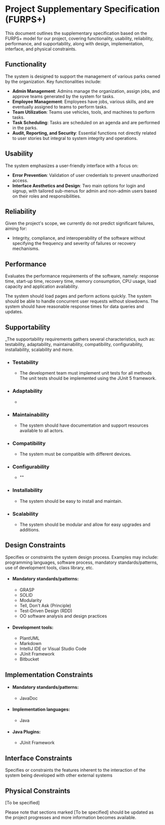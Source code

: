 # Project Supplementary Specification (FURPS+)

This document outlines the supplementary specification based on the FURPS+ model for our project, covering functionality, usability, reliability, performance, and supportability, along with design, implementation, interface, and physical constraints.

## Functionality

The system is designed to support the management of various parks owned by the organization. Key functionalities include:

- **Admin Management**: Admins manage the organization, assign jobs, and approve teams generated by the system for tasks.
- **Employee Management**: Employees have jobs, various skills, and are eventually assigned to teams to perform tasks.
- **Team Utilization**: Teams use vehicles, tools, and machines to perform tasks.
- **Task Scheduling**: Tasks are scheduled on an agenda and are performed in the parks.
- **Audit, Reporting, and Security**: Essential functions not directly related to user stories but integral to system integrity and operations.

## Usability

The system emphasizes a user-friendly interface with a focus on:

- **Error Prevention**: Validation of user credentials to prevent unauthorized access.
- **Interface Aesthetics and Design**: Two main options for login and signup, with tailored sub-menus for admin and non-admin users based on their roles and responsibilities.

## Reliability

Given the project's scope, we currently do not predict significant failures, aiming for:

- Integrity, compliance, and interoperability of the software without specifying the frequency and severity of failures or recovery mechanisms.

## Performance

Evaluates the performance requirements of the software, namely: response time, start-up time, recovery time, memory consumption, CPU usage, load capacity and application availability.

The system should load pages and perform actions quickly. The system should be able to handle concurrent user requests without slowdowns. The system should have reasonable response times for data queries and updates.

## Supportability
_The supportability requirements gathers several characteristics, such as:
testability, adaptability, maintainability, compatibility, configurability, installability, scalability and more.


- ### Testability
    - The development team must implement unit tests for all methods The unit tests should be implemented using the JUnit 5 framework. 
- ### Adaptability
    - 
- ### Maintainability
    - The system should have documentation and support resources available to all actors.
- ### Compatibility
    - The system must be compatible with different devices.
- ### Configurability
    - ""
- ### Installability
    - The system should be easy to install and maintain.
- ### Scalability
    - The system should be modular and allow for easy upgrades and additions.


## Design Constraints

Specifies or constraints the system design process. Examples may include: programming languages, software process, mandatory standards/patterns, use of development tools, class library, etc.
  

- #### Mandatory standards/patterns: 
  - GRASP
  - SOLID
  - Modularity
  - Tell, Don't Ask (Principle)
  - Test-Driven Design (RDD)
  - OO software analysis and design practices
- #### Development tools: 
  - PlantUML 
  - Markdown
  - IntelliJ IDE or Visual Studio Code
  - JUnit Framework
  - Bitbucket 

## Implementation Constraints

- #### Mandatory standards/patterns:
    - JavaDoc
- #### Implementation languages:
  - Java
- #### Java Plugins:
  - JUnit Framework


## Interface Constraints

Specifies or constraints the features inherent to the interaction of the system being developed with other external systems

## Physical Constraints

[To be specified]

Please note that sections marked [To be specified] should be updated as the project progresses and more information becomes available.
